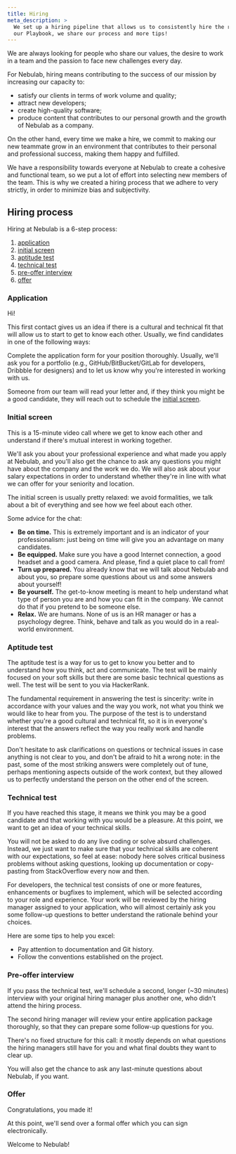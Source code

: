 ```yaml
---
title: Hiring
meta_description: >
  We set up a hiring pipeline that allows us to consistently hire the right people for our team. In
  our Playbook, we share our process and more tips!
---
```


We are always looking for people who share our values, the desire to work in a team and the passion
to face new challenges every day.

For Nebulab, hiring means contributing to the success of our mission by increasing our capacity to:

- satisfy our clients in terms of work volume and quality;
- attract new developers;
- create high-quality software;
- produce content that contributes to our personal growth and the growth of Nebulab as a company.

On the other hand, every time we make a hire, we commit to making our new teammate grow in an
environment  that contributes to their personal and professional success, making them happy and
fulfilled.

We have a responsibility towards everyone at Nebulab to create a cohesive and functional team, so we
put a lot of effort into selecting new members of the team. This is why we  created a hiring process
that we adhere to very strictly, in order to minimize bias and subjectivity.

## Hiring process

Hiring at Nebulab is a 6-step process:

1. [application](#application)
2. [initial screen](#initial-screen)
3. [aptitude test](#aptitude-test)
4. [technical test](#technical-test)
5. [pre-offer interview](#pre-offer-interview)
6. [offer](#offer)

### Application

Hi!

This first contact gives us an idea if there is a cultural and technical fit that will allow us
to start to get to know each other. Usually, we find candidates in one of the following ways:

Complete the application form for your position thoroughly. Usually, we'll ask you for a portfolio
(e.g., GitHub/BitBucket/GitLab for developers, Dribbble for designers) and to let us know why you're
interested in working with us.

Someone from our team will read your letter and, if they think you might be a good candidate, they
will reach out to schedule the [initial screen](#initial-screen).

### Initial screen

This is a 15-minute video call where we get to know each other and understand if there's mutual
interest in working together.

We'll ask you about your professional experience and what made you apply at Nebulab, and you'll
also get the chance to ask any questions you might have about the company and the work we do. We
will also ask about your salary expectations in order to understand whether they're in line with
what we can offer for your seniority and location.

The initial screen is usually pretty relaxed: we avoid formalities, we talk about a bit of 
everything and see how we feel about each other.

Some advice for the chat:

* **Be on time.** This is extremely important and is an indicator of your professionalism: just
  being on time will give you an advantage on many candidates.
* **Be equipped.** Make sure you have a good Internet connection, a good headset and a good camera.
  And please, find a quiet place to call from!
* **Turn up prepared.** You already know that we will talk about Nebulab and about you, so prepare
  some questions about us and some answers about yourself!
* **Be yourself.** The get-to-know meeting is meant to help understand what type of person you are
  and how you can fit in the company. We cannot do that if you pretend to be someone else.
* **Relax.** We are humans. None of us is an HR manager or has a psychology degree. Think, behave
  and talk as you would do in a real-world environment.

### Aptitude test

The aptitude test is a way for us to get to know you better and to understand how you think,
act and communicate. The test will be mainly focused on your soft skills but there are some basic
technical questions as well. The test will be sent to you via HackerRank.

The fundamental requirement in answering the test is sincerity: write in accordance with your values
and the way you work, not what you think we would like to hear from you. The purpose of the test is
to understand whether you're a good cultural and technical fit, so it is in everyone's interest that
the answers reflect the way you really work and handle problems.

Don't hesitate to ask clarifications on questions or technical issues in case anything is not clear
to you, and don't be afraid to hit a wrong note: in the past, some of the most striking answers
were completely out of tune, perhaps mentioning aspects outside of the work context, but they
allowed us to perfectly understand the person on the other end of the screen.

### Technical test

If you have reached this stage, it means we think you may be a good candidate and that working with
you would be a pleasure. At this point, we want to get an idea of your technical skills.

You will not be asked to do any live coding or solve absurd challenges. Instead, we just want to
make sure that your technical skills are coherent with our expectations, so feel at ease: nobody
here solves critical business problems without asking questions, looking up documentation or
copy-pasting from StackOverflow every now and then.

For developers, the technical test consists of one or more features, enhancements or bugfixes to
implement, which will be selected according to your role and experience. Your work will be reviewed
by the hiring manager assigned to your application, who will almost certainly ask you some follow-up
questions to better understand the rationale behind your choices.

Here are some tips to help you excel:

- Pay attention to documentation and Git history.
- Follow the conventions established on the project.

### Pre-offer interview

If you pass the technical test, we'll schedule a second, longer (~30 minutes) interview with your
original hiring manager plus another one, who didn't attend the hiring process.

The second hiring manager will review your entire application package thoroughly, so that they can
prepare some follow-up questions for you.

There's no fixed structure for this call: it mostly depends on what questions the hiring managers
still have for you and what final doubts they want to clear up.

You will also get the chance to ask any last-minute questions about Nebulab, if you want.

### Offer

Congratulations, you made it!

At this point, we'll send over a formal offer which you can sign electronically.

Welcome to Nebulab!
